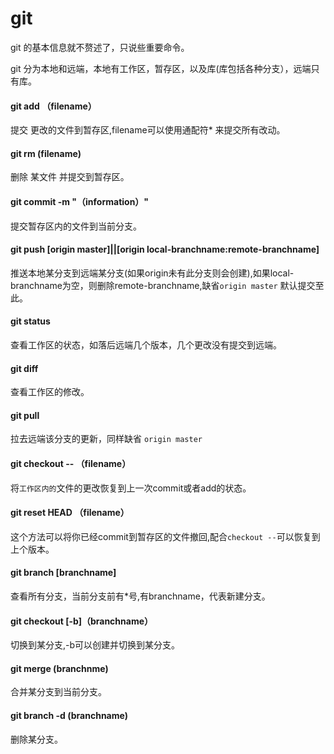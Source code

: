 # git 

git 的基本信息就不赘述了，只说些重要命令。

git 分为本地和远端，本地有工作区，暂存区，以及库(库包括各种分支），远端只有库。

#### git add （filename）

提交 更改的文件到暂存区,filename可以使用通配符* 来提交所有改动。

#### git rm (filename)

删除 某文件 并提交到暂存区。

#### git commit -m "（information）"

提交暂存区内的文件到当前分支。

#### git push [origin master]||[origin local-branchname:remote-branchname]

推送本地某分支到远端某分支(如果origin未有此分支则会创建),如果local-branchname为空，则删除remote-branchname,缺省`origin master` 默认提交至此。

#### git status

查看工作区的状态，如落后远端几个版本，几个更改没有提交到远端。

#### git diff 

查看工作区的修改。

#### git pull 

拉去远端该分支的更新，同样缺省 `origin master`

#### git checkout -- （filename）

将`工作区内的`文件的更改恢复到上一次commit或者add的状态。

#### git reset HEAD （filename）

这个方法可以将你已经commit到暂存区的文件撤回,配合`checkout --`可以恢复到上个版本。

#### git branch [branchname]

查看所有分支，当前分支前有*号,有branchname，代表新建分支。

#### git checkout [-b]（branchname）

切换到某分支,-b可以创建并切换到某分支。

#### git merge (branchnme)

合并某分支到当前分支。

#### git branch -d (branchname)

删除某分支。


